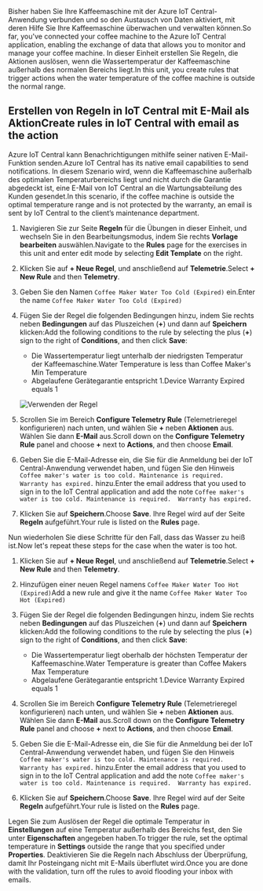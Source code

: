 <span data-ttu-id="c78d2-101">Bisher haben Sie Ihre Kaffeemaschine mit der Azure IoT Central-Anwendung verbunden und so den Austausch von Daten aktiviert, mit deren Hilfe Sie Ihre Kaffeemaschine überwachen und verwalten können.</span><span class="sxs-lookup"><span data-stu-id="c78d2-101">So far, you've connected your coffee machine to the Azure IoT Central application, enabling the exchange of data that allows you to monitor and manage your coffee machine.</span></span> <span data-ttu-id="c78d2-102">In dieser Einheit erstellen Sie Regeln, die Aktionen auslösen, wenn die Wassertemperatur der Kaffeemaschine außerhalb des normalen Bereichs liegt.</span><span class="sxs-lookup"><span data-stu-id="c78d2-102">In this unit, you create rules that trigger actions when the water temperature of the coffee machine is outside the normal range.</span></span> 

## <a name="create-rules-in-iot-central-with-email-as-the-action"></a><span data-ttu-id="c78d2-103">Erstellen von Regeln in IoT Central mit E-Mail als Aktion</span><span class="sxs-lookup"><span data-stu-id="c78d2-103">Create rules in IoT Central with email as the action</span></span>

<span data-ttu-id="c78d2-104">Azure IoT Central kann Benachrichtigungen mithilfe seiner nativen E-Mail-Funktion senden.</span><span class="sxs-lookup"><span data-stu-id="c78d2-104">Azure IoT Central has its native email capabilities to send notifications.</span></span> <span data-ttu-id="c78d2-105">In diesem Szenario wird, wenn die Kaffeemaschine außerhalb des optimalen Temperaturbereichs liegt und nicht durch die Garantie abgedeckt ist, eine E-Mail von IoT Central an die Wartungsabteilung des Kunden gesendet.</span><span class="sxs-lookup"><span data-stu-id="c78d2-105">In this scenario, if the coffee machine is outside the optimal temperature range and is not protected by the warranty, an email is sent by IoT Central to the client’s maintenance department.</span></span>

1. <span data-ttu-id="c78d2-106">Navigieren Sie zur Seite **Regeln** für die Übungen in dieser Einheit, und wechseln Sie in den Bearbeitungsmodus, indem Sie rechts **Vorlage bearbeiten** auswählen.</span><span class="sxs-lookup"><span data-stu-id="c78d2-106">Navigate to the **Rules** page for the exercises in this unit and enter edit mode by selecting **Edit Template** on the right.</span></span> 
1. <span data-ttu-id="c78d2-107">Klicken Sie auf **+ Neue Regel**, und anschließend auf **Telemetrie**.</span><span class="sxs-lookup"><span data-stu-id="c78d2-107">Select **+ New Rule** and then **Telemetry**.</span></span> 

1. <span data-ttu-id="c78d2-108">Geben Sie den Namen `Coffee Maker Water Too Cold (Expired)` ein.</span><span class="sxs-lookup"><span data-stu-id="c78d2-108">Enter the name `Coffee Maker Water Too Cold (Expired)`</span></span>

1. <span data-ttu-id="c78d2-109">Fügen Sie der Regel die folgenden Bedingungen hinzu, indem Sie rechts neben **Bedingungen** auf das Pluszeichen (**+**) und dann auf **Speichern** klicken:</span><span class="sxs-lookup"><span data-stu-id="c78d2-109">Add the following conditions to the rule by selecting the plus (**+**) sign to the right of **Conditions**, and then click **Save**:</span></span>      
    - <span data-ttu-id="c78d2-110">Die Wassertemperatur liegt unterhalb der niedrigsten Temperatur der Kaffeemaschine.</span><span class="sxs-lookup"><span data-stu-id="c78d2-110">Water Temperature is less than Coffee Maker's Min Temperature</span></span>
    - <span data-ttu-id="c78d2-111">Abgelaufene Gerätegarantie entspricht 1.</span><span class="sxs-lookup"><span data-stu-id="c78d2-111">Device Warranty Expired equals 1</span></span>

    ![Verwenden der Regel](../media/5-flow-a.png)

1. <span data-ttu-id="c78d2-113">Scrollen Sie im Bereich **Configure Telemetry Rule** (Telemetrieregel konfigurieren) nach unten, und wählen Sie **+** neben **Aktionen** aus. Wählen Sie dann **E-Mail** aus.</span><span class="sxs-lookup"><span data-stu-id="c78d2-113">Scroll down on the **Configure Telemetry Rule** panel and choose **+** next to **Actions**, and then choose **Email**.</span></span>

1. <span data-ttu-id="c78d2-114">Geben Sie die E-Mail-Adresse ein, die Sie für die Anmeldung bei der IoT Central-Anwendung verwendet haben, und fügen Sie den Hinweis `Coffee maker's water is too cold. Maintenance is required.  Warranty has expired.` hinzu.</span><span class="sxs-lookup"><span data-stu-id="c78d2-114">Enter the email address that you used to sign in to the IoT Central application and add the note `Coffee maker's water is too cold. Maintenance is required.  Warranty has expired.`</span></span>

1. <span data-ttu-id="c78d2-115">Klicken Sie auf **Speichern**.</span><span class="sxs-lookup"><span data-stu-id="c78d2-115">Choose **Save**.</span></span> <span data-ttu-id="c78d2-116">Ihre Regel wird auf der Seite **Regeln** aufgeführt.</span><span class="sxs-lookup"><span data-stu-id="c78d2-116">Your rule is listed on the **Rules** page.</span></span>

<span data-ttu-id="c78d2-117">Nun wiederholen Sie diese Schritte für den Fall, dass das Wasser zu heiß ist.</span><span class="sxs-lookup"><span data-stu-id="c78d2-117">Now let's repeat these steps for the case when the water is too hot.</span></span> 

1. <span data-ttu-id="c78d2-118">Klicken Sie auf **+ Neue Regel**, und anschließend auf **Telemetrie**.</span><span class="sxs-lookup"><span data-stu-id="c78d2-118">Select **+ New Rule** and then **Telemetry**.</span></span>

1. <span data-ttu-id="c78d2-119">Hinzufügen einer neuen Regel namens `Coffee Maker Water Too Hot (Expired)`</span><span class="sxs-lookup"><span data-stu-id="c78d2-119">Add a new rule and give it the name `Coffee Maker Water Too Hot (Expired)`</span></span>

1. <span data-ttu-id="c78d2-120">Fügen Sie der Regel die folgenden Bedingungen hinzu, indem Sie rechts neben **Bedingungen** auf das Pluszeichen (**+**) und dann auf **Speichern** klicken:</span><span class="sxs-lookup"><span data-stu-id="c78d2-120">Add the following conditions to the rule by selecting the plus (**+**) sign to the right of **Conditions**, and then click **Save**:</span></span>      
    - <span data-ttu-id="c78d2-121">Die Wassertemperatur liegt oberhalb der höchsten Temperatur der Kaffeemaschine.</span><span class="sxs-lookup"><span data-stu-id="c78d2-121">Water Temperature is greater than Coffee Makers Max Temperature</span></span>
    - <span data-ttu-id="c78d2-122">Abgelaufene Gerätegarantie entspricht 1.</span><span class="sxs-lookup"><span data-stu-id="c78d2-122">Device Warranty Expired equals 1</span></span>

1. <span data-ttu-id="c78d2-123">Scrollen Sie im Bereich **Configure Telemetry Rule** (Telemetrieregel konfigurieren) nach unten, und wählen Sie **+** neben **Aktionen** aus. Wählen Sie dann **E-Mail** aus.</span><span class="sxs-lookup"><span data-stu-id="c78d2-123">Scroll down on the **Configure Telemetry Rule** panel and choose **+** next to **Actions**, and then choose **Email**.</span></span>

1. <span data-ttu-id="c78d2-124">Geben Sie die E-Mail-Adresse ein, die Sie für die Anmeldung bei der IoT Central-Anwendung verwendet haben, und fügen Sie den Hinweis `Coffee maker's water is too cold. Maintenance is required.  Warranty has expired.` hinzu.</span><span class="sxs-lookup"><span data-stu-id="c78d2-124">Enter the email address that you used to sign in to the IoT Central application and add the note `Coffee maker's water is too cold. Maintenance is required.  Warranty has expired.`</span></span>

1. <span data-ttu-id="c78d2-125">Klicken Sie auf **Speichern**.</span><span class="sxs-lookup"><span data-stu-id="c78d2-125">Choose **Save**.</span></span> <span data-ttu-id="c78d2-126">Ihre Regel wird auf der Seite **Regeln** aufgeführt.</span><span class="sxs-lookup"><span data-stu-id="c78d2-126">Your rule is listed on the **Rules** page.</span></span>

<span data-ttu-id="c78d2-127">Legen Sie zum Auslösen der Regel die optimale Temperatur in **Einstellungen** auf eine Temperatur außerhalb des Bereichs fest, den Sie unter **Eigenschaften** angegeben haben.</span><span class="sxs-lookup"><span data-stu-id="c78d2-127">To trigger the rule, set the optimal temperature in **Settings** outside the range that you specified under **Properties**.</span></span> <span data-ttu-id="c78d2-128">Deaktivieren Sie die Regeln nach Abschluss der Überprüfung, damit Ihr Posteingang nicht mit E-Mails überflutet wird.</span><span class="sxs-lookup"><span data-stu-id="c78d2-128">Once you are done with the validation, turn off the rules to avoid flooding your inbox with emails.</span></span>